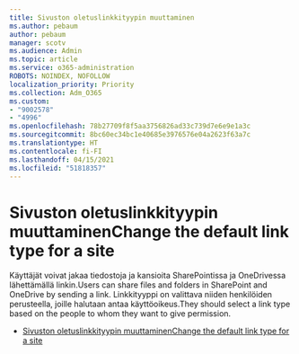 ```yaml
---
title: Sivuston oletuslinkkityypin muuttaminen
ms.author: pebaum
author: pebaum
manager: scotv
ms.audience: Admin
ms.topic: article
ms.service: o365-administration
ROBOTS: NOINDEX, NOFOLLOW
localization_priority: Priority
ms.collection: Adm_O365
ms.custom:
- "9002578"
- "4996"
ms.openlocfilehash: 78b27709f8f5aa3756826ad33c739d7e6e9e1a3c
ms.sourcegitcommit: 8bc60ec34bc1e40685e3976576e04a2623f63a7c
ms.translationtype: HT
ms.contentlocale: fi-FI
ms.lasthandoff: 04/15/2021
ms.locfileid: "51818357"
---
```

# <a name="change-the-default-link-type-for-a-site"></a><span data-ttu-id="5ccd6-102">Sivuston oletuslinkkityypin muuttaminen</span><span class="sxs-lookup"><span data-stu-id="5ccd6-102">Change the default link type for a site</span></span>

<span data-ttu-id="5ccd6-103">Käyttäjät voivat jakaa tiedostoja ja kansioita SharePointissa ja OneDrivessa lähettämällä linkin.</span><span class="sxs-lookup"><span data-stu-id="5ccd6-103">Users can share files and folders in SharePoint and OneDrive by sending a link.</span></span> <span data-ttu-id="5ccd6-104">Linkkityyppi on valittava niiden henkilöiden perusteella, joille halutaan antaa käyttöoikeus.</span><span class="sxs-lookup"><span data-stu-id="5ccd6-104">They should select a link type based on the people to whom they want to give permission.</span></span>

- [<span data-ttu-id="5ccd6-105">Sivuston oletuslinkkityypin muuttaminen</span><span class="sxs-lookup"><span data-stu-id="5ccd6-105">Change the default link type for a site</span></span>](https://docs.microsoft.com/sharepoint/change-default-sharing-link)
